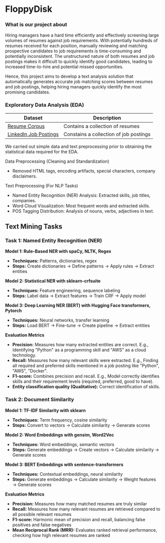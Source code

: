 # FloppyDisk

### What is our project about

Hiring managers have a hard time efficiently and effectively screening large volumes of resumes against job requirements. With potentially hundreds of resumes received for each position, manually reviewing and matching prospective candidates to job requirements is time-consuming and potentially inconsistent. The unstructured nature of both resumes and job postings makes it difficult to quickly identify good candidates, leading to increased time-to-hire and potential missed opportunities.

Hence, this project aims to develop a text analysis solution that automatically generates accurate job matching scores between resumes and job postings, helping hiring managers quickly identify the most promising candidates.

### Exploratory Data Analysis (EDA)

| Dataset | Description |
| ------- | ----------- |
| [Resume Corpus](https://github.com/florex/resume_corpus) | Contains a collection of resumes |
| [LinkedIn Job Postings](https://www.kaggle.com/datasets/arshkon/linkedin-job-postings) | Constains a collection of job postings |

We carried out simple data and text preprocessing prior to obtaining the statistical data required for the EDA. 

Data Preprocessing (Cleaning and Standardization)
- Removed HTML tags, encoding artifacts, special characters, company disclaimers.

Text Preprocessing (For NLP Tasks)
- Named Entity Recognition (NER) Analysis: Extracted skills, job titles, companies.
- Word Cloud Visualization: Most frequent words and extracted skills.
- POS Tagging Distribution: Analysis of nouns, verbs, adjectives in text.

## Text Mining Tasks

### Task 1: Named Entity Recognition (NER)
**Model 1: Rule-Based NER with spaCy, NLTK, Regex**
- **Techniques:** Patterns, dictionaries, regex
- **Steps:** Create dictionaries → Define patterns → Apply rules → Extract entities

**Model 2: Statistical NER with sklearn-crfsuite**
- **Techniques:** Feature engineering, sequence labeling
- **Steps:** Label data → Extract features → Train CRF → Apply model

**Model 3: Deep Learning NER (BERT) with Hugging Face transformers, Pytorch**
- **Techniques:** Neural networks, transfer learning
- **Steps:** Load BERT → Fine-tune → Create pipeline → Extract entities

**Evaluation Metrics**
- **Precision:** Measures how many extracted entities are correct. E.g., Identifying "Python" as a programming skill and "AWS" as a cloud technology.
- **Recall:** Measures how many relevant skills were extracted. E.g., Finding all required and preferred skills mentioned in a job posting like "Python", "AWS", "Docker".
- **F1-score:** Combines precision and recall. E.g., Model correctly identifies skills and their requirement levels (required, preferred, good to have).
- **Entity classification quality (Qualitative):** Correct identification of skills.


### Task 2: Document Similarity
**Model 1: TF-IDF Similarity with sklearn**
- **Techniques:** Term frequency, cosine similarity
- **Steps:** Convert to vectors → Calculate similarity → Generate scores

**Model 2: Word Embeddings with gensim, Word2Vec**
- **Techniques:** Word embeddings, semantic vectors
- **Steps:** Generate embeddings → Create vectors → Calculate similarity → Generate scores

**Model 3: BERT Embeddings with sentence-transformers**
- **Techniques:** Contextual embeddings, neural similarity
- **Steps:** Generate embeddings → Calculate similarity → Weight features → Generate scores

**Evaluation Metrics**
- **Precision:** Measures how many matched resumes are truly similar
- **Recall:** Measures how many relevant resumes are retrieved compared to all possible relevant resumes
- **F1-score:** Harmonic mean of precision and recall, balancing false positives and false negatives
- **Mean Reciprocal Rank (MRR):** Evaluates ranked retrieval performance, checking how high relevant resumes are ranked